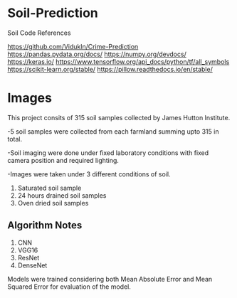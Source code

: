# Soil-Prediction

Soil Code References

https://github.com/Vidukln/Crime-Prediction
https://pandas.pydata.org/docs/
https://numpy.org/devdocs/
https://keras.io/
https://www.tensorflow.org/api_docs/python/tf/all_symbols
https://scikit-learn.org/stable/
https://pillow.readthedocs.io/en/stable/

# Images

This project consits of 315 soil samples collected by James Hutton Institute.

-5 soil samples were collected from each farmland summing upto 315 in total.

-Soil imaging were done under fixed laboratory conditions with fixed camera position and required lighting.

-Images were taken under 3 different conditions of soil.

1. Saturated soil sample
2. 24 hours drained soil samples
3. Oven dried soil samples

## Algorithm Notes

1. CNN
2. VGG16
3. ResNet
4. DenseNet

Models were trained considering both Mean Absolute Error and Mean Squared Error for evaluation of the model.

   

